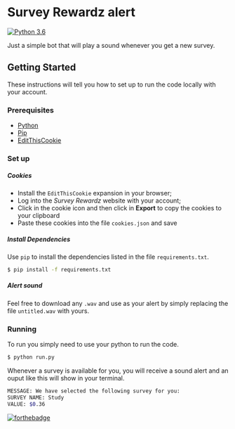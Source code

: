 # Survey Rewardz alert

[![Python 3.6](https://img.shields.io/badge/Python-3.5+-blue.svg)](https://www.python.org/downloads/release/python-360/)

Just a simple bot that will play a sound whenever you get a new survey.

## Getting Started

These instructions will tell you how to set up to run the code locally with your account.

### Prerequisites

- [Python](https://www.python.org/downloads/release/python-360/)
- [Pip](https://pypi.org/project/pip/)
- [EditThisCookie](http://www.editthiscookie.com/)

### Set up
##### Cookies
- Install the `EditThisCookie` expansion in your browser;
- Log into the *Survey Rewardz* website with your account;
- Click in the cookie icon and then click in **Export** to copy the cookies to your clipboard
- Paste these cookies into the file `cookies.json` and save

##### Install Dependencies

Use `pip` to install the dependencies listed in the file `requirements.txt`.
```sh
$ pip install -f requirements.txt
```
##### Alert sound
Feel free to download any `.wav` and use as your alert by simply replacing the file `untitled.wav` with yours.

### Running

To run you simply need to use your python to run the code.

```sh
$ python run.py
```

Whenever a survey is available for you, you will receive a sound alert and an ouput like this will show in your terminal.

```sh
MESSAGE: We have selected the following survey for you:
SURVEY NAME: Study
VALUE: $0.36
```

[![forthebadge](https://forthebadge.com/images/badges/built-with-love.svg)](http://forthebadge.com)


